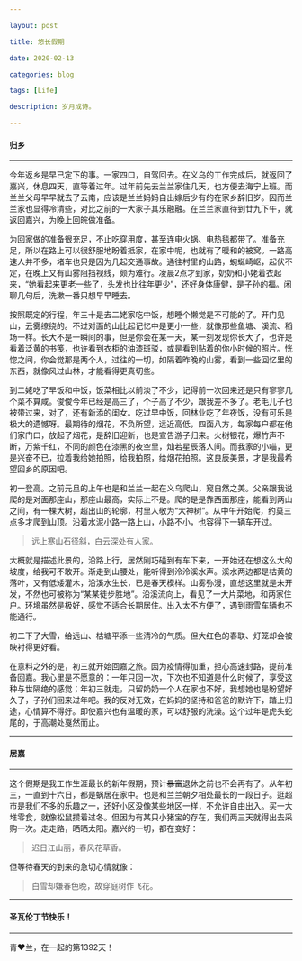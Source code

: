```yaml
---

layout: post

title: 悠长假期

date: 2020-02-13

categories: blog

tags: [Life]

description: 岁月成诗。

---
```


#### 归乡
---

今年返乡是早已定下的事。一家四口，自驾回去。在义乌的工作完成后，就返回了嘉兴，休息四天，直等着过年。过年前先去兰兰家住几天，也方便去海宁上班。而兰兰父母早早就去了云南，应该是兰兰妈妈自出嫁后少有的在家乡辞旧岁。因而兰兰家也显得冷清些，对比之前的一大家子其乐融融。在兰兰家直待到廿九下午，就返回嘉兴，为晚上回皖做准备。

为回家做的准备很充足，不止吃穿用度，甚至连电火锅、电热毯都带了。准备充足，所以在路上可以很舒服地盼着抵家，在家中呢，也就有了暖和的被窝。一路高速人并不多，堵车也只是因为几起交通事故。通往村里的山路，蜿蜒崎岖，起伏不定，在晚上又有山雾阻挡视线，颇为难行。凌晨2点才到家，奶奶和小姥着衣起来，“她看起来更老一些了，头发也比往年更少”，还好身体康健，是子孙的福。闲聊几句后，洗漱一番只想早早睡去。

按照既定的行程，年三十是去二姥家吃中饭，想睡个懒觉是不可能的了。开门见山，云雾缭绕的。不过对面的山比起记忆中是更小一些，就像那些鱼塘、溪流、稻场一样。长大不是一瞬间的事，但是你会在某一天，某一刻发现你长大了，也许是看着泛黄的书笺，也许看到衣柜的油漆斑驳，或是看到贴着的你小时候的照片。恍惚之间，你会觉那是两个人，过往的一切，如隔着昨晚的山雾，看到一些回忆里的东西，就像风过山林，才能看得更真切些。

到二姥吃了早饭和中饭，饭菜相比以前淡了不少，记得前一次回来还是只有寥寥几个菜不算咸。俊俊今年已经是高三了，个子高了不少，跟我差不多了。老毛儿子也被带过来，对了，还有新添的闺女。吃过早中饭，回林业吃了年夜饭，没有可乐是极大的遗憾呀。最期待的烟花，不负所望，远近高低，四面八方，每家每户都在他们家门口，放起了烟花，是辞旧迎新，也是宣告游子归来。火树银花，爆竹声不断，万紫千红，不同的颜色在漆黑的夜空里，灿若星辰落人间。而我家的小喵，更是兴奋不已，拉着我给她拍照，给我拍照，给烟花拍照。这良辰美景，才是我最希望回乡的原因吧。

初一登高。之前元旦的上午也是和兰兰一起在义乌爬山，窥自然之美。父亲跟我说爬的是对面那座山，那座山最高，实际上不是。爬的是是靠西面那座，能看到两山之间，有一棵大树，超出山的轮廓，村里人敬为“大神树”。从中午开始爬，约莫三点多才爬到山顶。沿着水泥小路一路上山，小路不小，也容得下一辆车开过。
>远上寒山石径斜，白云深处有人家。

大概就是描述此景的，沿路上行，居然刚巧碰到有车下来，一开始还在想这么大的坡度，给我可不敢开。渐走到山腰处，能听得到泠泠溪水声。溪水两边都是枯黄的落叶，又有低矮灌木，沿溪水生长，已是春天模样。山雾弥漫，直想这里就是未开发，不然也可被称为“某某徒步胜地”。沿溪流向上，看见了一大片菜地，和两家住户。环境虽然是极好，感觉不适合长期居住。出入太不方便了，遇到雨雪车辆也不能通行。

初二下了大雪，给远山、枯塘平添一些清冷的气质。但大红色的春联、灯笼却会被映衬得更好看。

在意料之外的是，初三就开始回嘉之旅。因为疫情得加重，担心高速封路，提前准备回嘉。我心里是不愿意的：一年只回一次，下次也不知道是什么时候了，享受这种与世隔绝的感觉；年初三就走，只留奶奶一个人在家也不好，我想她也是盼望好久了，子孙们回来过年吧。我的反对无效，在妈妈的坚持和爸爸的默许下，踏上归途，心情算不得好。即使嘉兴也有温暖的家，可以舒服的洗澡。这个过年是虎头蛇尾的，于高潮处戛然而止。

---

#### 居嘉

---

这个假期是我工作生涯最长的新年假期，预计~~暴富~~退休之前也不会再有了。从年初三，一直到十六日，都是蜗居在家中。也是和兰兰朝夕相处最长的一段日子。逛超市是我们不多的乐趣之一，还好小区没像某些地区一样，不允许自由出入。买一大堆零食，就像松鼠攒着过冬。但因为有某只小猪宝的存在，我们两三天就得出去采购一次。走走路，晒晒太阳。嘉兴的一切，都在变好：
> 迟日江山丽，春风花草香。

但等待春天的到来的急切心情就像：

> 白雪却嫌春色晚，故穿庭树作飞花。

---
#### 圣瓦伦丁节快乐！

---

青❤兰，在一起的第1392天！
